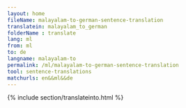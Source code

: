 ```yaml
---
layout: home
fileName: malayalam-to-german-sentence-translation
translatein: malayalam_to_german
folderName : translate
lang: ml
from: ml
to: de
langname: malayalam-to
permalink: /ml/malayalam-to-german-sentence-translation
tool: sentence-translations
matchurls: en&&ml&&de
---
```

{% include section/translateinto.html %}

